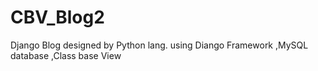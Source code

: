 # CBV_Blog2
Django Blog  designed by Python lang. using  Diango Framework ,MySQL database ,Class base View 
